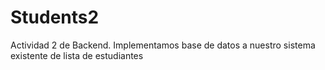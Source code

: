 # Students2
Actividad 2 de Backend. Implementamos base de datos a nuestro sistema existente de lista de estudiantes

